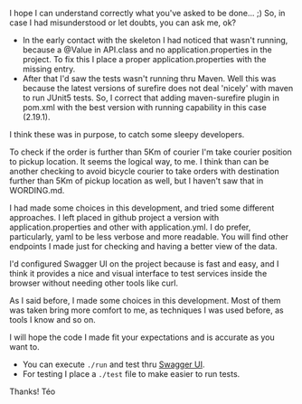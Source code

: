 I hope I can understand correctly what you've asked to be done... ;)
So, in case I had misunderstood or let doubts, you can ask me, ok? 

- In the early contact with the skeleton I had noticed that wasn't running, because a @Value in API.class and no application.properties in the project. To fix this I place a proper application.properties with the missing entry.
- After that I'd saw the tests wasn't running thru Maven. Well this was because the latest versions of surefire does not deal 'nicely' with maven to run JUnit5 tests. So, I correct that adding maven-surefire plugin in pom.xml with the best version with running capability in this case (2.19.1). 

I think these was in purpose, to catch some sleepy developers.

To check if the order is further than 5Km of courier I'm take courier position to pickup location. It seems the logical way, to me. I think than can be another checking to avoid bicycle courier to take orders with destination further than 5Km of pickup location as well, but I haven't saw that in WORDING.md.

I had made some choices in this development, and tried some different approaches. I left placed in github project a version with application.properties and other with application.yml.
I do prefer, particularly, yaml to be less verbose and more readable.
You will find other endpoints I made just for checking and having a better view of the data.

I'd configured Swagger UI on the project because is fast and easy, and I think it provides a nice and visual interface to test services inside the browser without needing other tools like curl.  

As I said before, I made some choices in this development. Most of them was taken bring more comfort to me, as techniques I was used before, as tools I know and so on.

I will hope the code I made fit your expectations and is accurate as you want to.

- You can execute `./run` and test thru [Swagger UI](http://localhost:8080/swagger-ui.html).
- For testing I place a `./test` file to make easier to run tests.

Thanks!
Téo

